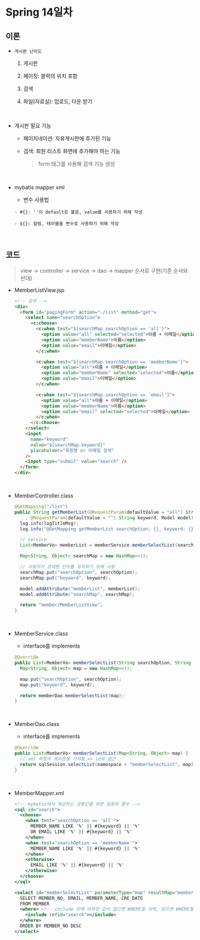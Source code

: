 # Spring 14일차

## **이론**

- `게시판 난이도`

  1. 게시판

  2. 페이징: 블럭의 위치 포함

  3. 검색

  4. 파일(자료실): 업로드, 다운 받기

<br />

- 게시판 필요 기능

  - 페이지네이션: 자유게시판에 추가된 기능

  - 검색: 회원 리스트 화면에 추가해야 하는 기능

    > form 태그를 사용해 검색 기능 생성

<br />

- mybatis mapper xml

  - 변수 사용법

  ```
  - #{}: ''이 default로 붙음, value를 사용하기 위해 작성

  - ${}: 칼럼, 테이블을 변수로 사용하기 위해 작성
  ```

<br />

## **코드**

> view -> controller -> service -> dao -> mapper 순서로 구현(기존 순서와 반대)

- MemberListView.jsp

  ```html
  <!-- 검색 -->
  <div>
    <form id="pagingForm" action="./list" method="get">
      <select name="searchOption">
        <c:choose>
          <c:when test="${searchMap.searchOption == 'all'}">
            <option value="all" selected="selected">이름 + 이메일</option>
            <option value="memberName">이름</option>
            <option value="email">이메일</option>
          </c:when>

          <c:when test="${searchMap.searchOption == 'memberName'}">
            <option value="all">이름 + 이메일</option>
            <option value="memberName" selected="selected">이름</option>
            <option value="email">이메일</option>
          </c:when>

          <c:when test="${searchMap.searchOption == 'email'}">
            <option value="all">이름 + 이메일</option>
            <option value="memberName">이름</option>
            <option value="email" selected="selected">이메일</option>
          </c:when>
        </c:choose>
      </select>
      <input
        name="keyword"
        value="${searchMap.keyword}"
        placeholder="회원명 or 이메일 검색"
      />
      <input type="submit" value="search" />
    </form>
  </div>
  ```

<br />

- MemberController.class

  ```java
  @GetMapping("/list")
  public String getMemberList(@RequestParam(defaultValue = "all") String searchOption
      , @RequestParam(defaultValue = "") String keyword, Model model) {
    log.info(logTitleMsg);
    log.info("@GetMapping getMemberList searchOption: {}, keyword: {}", searchOption, keyword);

    // service
    List<MemberVo> memberList = memberService.memberSelectList(searchOption, keyword);

    Map<String, Object> searchMap = new HashMap<>();

    // 사용자가 검색한 단어를 유지하기 위해 사용
    searchMap.put("searchOption", searchOption);
    searchMap.put("keyword", keyword);

    model.addAttribute("memberList", memberList);
    model.addAttribute("searchMap", searchMap);

    return "member/MemberListView";
  }
  ```

<br />

- MemberService.class

  - interface를 implements

  ```java
  @Override
  public List<MemberVo> memberSelectList(String searchOption, String keyword) {
    Map<String, Object> map = new HashMap<>();

    map.put("searchOption", searchOption);
    map.put("keyword", keyword);

    return memberDao.memberSelectList(map);
  }
  ```

<br />

- MemberDao.class

  - interface를 implements

  ```java
  @Override
  public List<MemberVo> memberSelectList(Map<String, Object> map) {
    // xml 파일의 쿼리문을 가져옴 => id로 접근
    return sqlSession.selectList(namespace + "memberSelectList", map);
  }
  ```

<br />

- MemberMapper.xml

  ```xml
  <!-- mybatis에서 제공하는 공통단을 위한 일종의 함수 -->
  <sql id="search">
    <choose>
      <when test="searchOption == 'all'">
        MEMBER_NAME LIKE '%' || #{keyword} || '%'
        OR EMAIL LIKE '%' || #{keyword} || '%'
      </when>
      <when test="searchOption == 'memberName'">
        MEMBER_NAME LIKE '%' || #{keyword} || '%'
      </when>
      <otherwise>
        EMAIL LIKE '%' || #{keyword} || '%'
      </otherwise>
    </choose>
  </sql>

  <select id="memberSelectList" parameterType="map" resultMap="memberResultMap">
    SELECT MEMBER_NO, EMAIL, MEMBER_NAME, CRE_DATE
    FROM MEMBER
    <where> <!-- include 안에 아무런 값이 없으면 WHERE절 삭제, 있으면 WHERE절화 시켜줌(mybatis 제공) -->
      <include refid="search"></include>
    </where>
    ORDER BY MEMBER_NO DESC
  </select>
  ```
